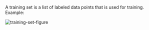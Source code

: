 A training set is a list of labeled data points that is used for training. Example:

![training-set-figure](png/training-set-figure)
